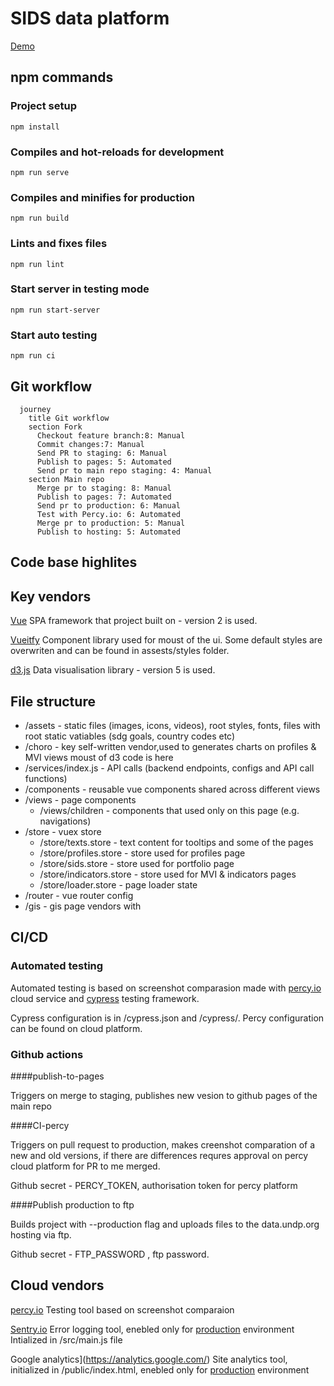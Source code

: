 # SIDS data platform

[Demo](https://sids-dashboard.github.io/SIDSDataPlatform)

## npm commands

### Project setup
```
npm install
```

### Compiles and hot-reloads for development
```
npm run serve
```

### Compiles and minifies for production
```
npm run build
```

### Lints and fixes files
```
npm run lint
```

### Start server in testing mode
```
npm run start-server
```

### Start auto testing
```
npm run ci
```

## Git workflow

```mermaid
  journey
    title Git workflow
    section Fork
      Checkout feature branch:8: Manual
      Commit changes:7: Manual
      Send PR to staging: 6: Manual
      Publish to pages: 5: Automated
      Send pr to main repo staging: 4: Manual
    section Main repo
      Merge pr to staging: 8: Manual
      Publish to pages: 7: Automated
      Send pr to production: 6: Manual
      Test with Percy.io: 6: Automated
      Merge pr to production: 5: Manual
      Publish to hosting: 5: Automated
```
## Code base highlites

## Key vendors

[Vue](https://vuejs.org/)
SPA framework that project built on - version 2 is used.

[Vueitfy](https://vuetifyjs.com/)
Component library used for moust of the ui. Some default styles are overwriten and can be found in assests/styles folder.

[d3.js](https://d3js.org/)
Data visualisation library - version 5 is used.

## File structure
+ /assets - static files (images, icons, videos), root styles, fonts, files with root static vatiables (sdg goals, country codes etc)
+ /choro - key self-written vendor,used to generates charts on profiles & MVI views moust of d3 code is here
+ /services/index.js - API calls (backend endpoints, configs and API call functions)
+ /components - reusable vue components shared across different views
+ /views - page components
	+ /views/children - components that used only on this page (e.g. navigations)
+ /store - vuex store
	+ /store/texts.store - text content for tooltips and some of the pages
	+ /store/profiles.store - store used for profiles page
	+ /store/sids.store - store used for portfolio page
	+ /store/indicators.store - store used for MVI & indicators pages
	+ /store/loader.store - page loader state
+ /router - vue router config
+ /gis - gis page vendors with 

## CI/CD

### Automated testing
Automated testing is based on screenshot comparasion made with [percy.io](https://percy.io/) cloud service and [cypress](https://www.cypress.io/) testing framework.

Cypress configuration is in /cypress.json and /cypress/.
Percy configuration can be found on cloud platform.

### Github actions

####publish-to-pages

Triggers on merge to staging, publishes new vesion to github pages of the main repo


####CI-percy

Triggers on pull request to production, makes creenshot comparation of a new and old versions, if there are differences requres approval on percy cloud platform for PR to me merged.

Github secret - PERCY_TOKEN, authorisation token for percy platform

####Publish production to ftp 

Builds project with --production flag and uploads files to the data.undp.org hosting via ftp.

Github secret - FTP_PASSWORD , ftp password.

## Cloud vendors

[percy.io](https://percy.io/)
Testing tool based on screenshot comparaion

[Sentry.io](https://Sentry.io/)
Error logging tool, enebled only for [production](data.undp.org/sids) environment
Intialized in /src/main.js file

Google analytics](https://analytics.google.com/)
Site analytics tool, initialized in /public/index.html, enebled only for [production](data.undp.org/sids) environment
